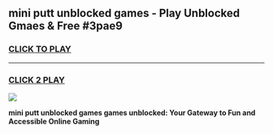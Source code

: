 
## mini putt unblocked games - Play Unblocked Gmaes & Free #3pae9
<h3>
<a href="https://news.freeplayer.one?title=mini_putt_unblocked_games&ref=03M">CLICK TO PLAY</a></h3>
<hr>

<h3>
<a href="https://news.freeplayer.one?title=mini_putt_unblocked_games&ref=03M">CLICK 2 PLAY</a>
  
</h3>

<a href="https://news.freeplayer.one?title=mini_putt_unblocked_games&ref=03M"><img src="https://clearcache.store/games.png"></a>


**mini putt unblocked games games unblocked: Your Gateway to Fun and Accessible Online Gaming**
